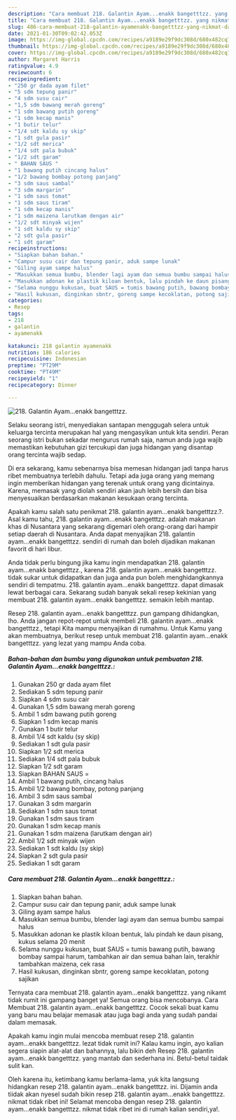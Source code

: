 ```yaml
---
description: "Cara membuat 218. Galantin Ayam...enakk bangetttzz. yang nikmat dan Mudah Dibuat"
title: "Cara membuat 218. Galantin Ayam...enakk bangetttzz. yang nikmat dan Mudah Dibuat"
slug: 486-cara-membuat-218-galantin-ayamenakk-bangetttzz-yang-nikmat-dan-mudah-dibuat
date: 2021-01-30T09:02:42.053Z
image: https://img-global.cpcdn.com/recipes/a9189e29f9dc308d/680x482cq70/218-galantin-ayamenakk-bangetttzz-foto-resep-utama.jpg
thumbnail: https://img-global.cpcdn.com/recipes/a9189e29f9dc308d/680x482cq70/218-galantin-ayamenakk-bangetttzz-foto-resep-utama.jpg
cover: https://img-global.cpcdn.com/recipes/a9189e29f9dc308d/680x482cq70/218-galantin-ayamenakk-bangetttzz-foto-resep-utama.jpg
author: Margaret Harris
ratingvalue: 4.9
reviewcount: 6
recipeingredient:
- "250 gr dada ayam filet"
- "5 sdm tepung panir"
- "4 sdm susu cair"
- "1,5 sdm bawang merah goreng"
- "1 sdm bawang putih goreng"
- "1 sdm kecap manis"
- "1 butir telur"
- "1/4 sdt kaldu sy skip"
- "1 sdt gula pasir"
- "1/2 sdt merica"
- "1/4 sdt pala bubuk"
- "1/2 sdt garam"
- " BAHAN SAUS "
- "1 bawang putih cincang halus"
- "1/2 bawang bombay potong panjang"
- "3 sdm saus sambal"
- "3 sdm margarin"
- "1 sdm saus tomat"
- "1 sdm saus tiram"
- "1 sdm kecap manis"
- "1 sdm maizena larutkam dengan air"
- "1/2 sdt minyak wijen"
- "1 sdt kaldu sy skip"
- "2 sdt gula pasir"
- "1 sdt garam"
recipeinstructions:
- "Siapkan bahan bahan."
- "Campur susu cair dan tepung panir, aduk sampe lunak"
- "Giling ayam sampe halus"
- "Masukkan semua bumbu, blender lagi ayam dan semua bumbu sampai halus"
- "Masukkan adonan ke plastik kiloan bentuk, lalu pindah ke daun pisang, kukus selama 20 menit"
- "Selama nunggu kukusan, buat SAUS = tumis bawang putih, bawang bombay sampai harum, tambahkan air dan semua bahan lain, terakhir tambahkan maizena, cek rasa"
- "Hasil kukusan, dinginkan sbntr, goreng sampe kecoklatan, potong sajikan"
categories:
- Resep
tags:
- 218
- galantin
- ayamenakk

katakunci: 218 galantin ayamenakk 
nutrition: 186 calories
recipecuisine: Indonesian
preptime: "PT29M"
cooktime: "PT49M"
recipeyield: "1"
recipecategory: Dinner

---
```



![218. Galantin Ayam...enakk bangetttzz.](https://img-global.cpcdn.com/recipes/a9189e29f9dc308d/680x482cq70/218-galantin-ayamenakk-bangetttzz-foto-resep-utama.jpg)

Selaku seorang istri, menyediakan santapan menggugah selera untuk keluarga tercinta merupakan hal yang mengasyikan untuk kita sendiri. Peran seorang istri bukan sekadar mengurus rumah saja, namun anda juga wajib memastikan kebutuhan gizi tercukupi dan juga hidangan yang disantap orang tercinta wajib sedap.

Di era  sekarang, kamu sebenarnya bisa memesan hidangan jadi tanpa harus ribet membuatnya terlebih dahulu. Tetapi ada juga orang yang memang ingin memberikan hidangan yang terenak untuk orang yang dicintainya. Karena, memasak yang diolah sendiri akan jauh lebih bersih dan bisa menyesuaikan berdasarkan makanan kesukaan orang tercinta. 



Apakah kamu salah satu penikmat 218. galantin ayam...enakk bangetttzz.?. Asal kamu tahu, 218. galantin ayam...enakk bangetttzz. adalah makanan khas di Nusantara yang sekarang digemari oleh orang-orang dari hampir setiap daerah di Nusantara. Anda dapat menyajikan 218. galantin ayam...enakk bangetttzz. sendiri di rumah dan boleh dijadikan makanan favorit di hari libur.

Anda tidak perlu bingung jika kamu ingin mendapatkan 218. galantin ayam...enakk bangetttzz., karena 218. galantin ayam...enakk bangetttzz. tidak sukar untuk didapatkan dan juga anda pun boleh menghidangkannya sendiri di tempatmu. 218. galantin ayam...enakk bangetttzz. dapat dimasak lewat berbagai cara. Sekarang sudah banyak sekali resep kekinian yang membuat 218. galantin ayam...enakk bangetttzz. semakin lebih mantap.

Resep 218. galantin ayam...enakk bangetttzz. pun gampang dihidangkan, lho. Anda jangan repot-repot untuk membeli 218. galantin ayam...enakk bangetttzz., tetapi Kita mampu menyajikan di rumahmu. Untuk Kamu yang akan membuatnya, berikut resep untuk membuat 218. galantin ayam...enakk bangetttzz. yang lezat yang mampu Anda coba.

<!--inarticleads1-->

##### Bahan-bahan dan bumbu yang digunakan untuk pembuatan 218. Galantin Ayam...enakk bangetttzz.:

1. Gunakan 250 gr dada ayam filet
1. Sediakan 5 sdm tepung panir
1. Siapkan 4 sdm susu cair
1. Gunakan 1,5 sdm bawang merah goreng
1. Ambil 1 sdm bawang putih goreng
1. Siapkan 1 sdm kecap manis
1. Gunakan 1 butir telur
1. Ambil 1/4 sdt kaldu (sy skip)
1. Sediakan 1 sdt gula pasir
1. Siapkan 1/2 sdt merica
1. Sediakan 1/4 sdt pala bubuk
1. Siapkan 1/2 sdt garam
1. Siapkan  BAHAN SAUS =
1. Ambil 1 bawang putih, cincang halus
1. Ambil 1/2 bawang bombay, potong panjang
1. Ambil 3 sdm saus sambal
1. Gunakan 3 sdm margarin
1. Sediakan 1 sdm saus tomat
1. Gunakan 1 sdm saus tiram
1. Gunakan 1 sdm kecap manis
1. Gunakan 1 sdm maizena (larutkam dengan air)
1. Ambil 1/2 sdt minyak wijen
1. Sediakan 1 sdt kaldu (sy skip)
1. Siapkan 2 sdt gula pasir
1. Sediakan 1 sdt garam




<!--inarticleads2-->

##### Cara membuat 218. Galantin Ayam...enakk bangetttzz.:

1. Siapkan bahan bahan.
1. Campur susu cair dan tepung panir, aduk sampe lunak
1. Giling ayam sampe halus
1. Masukkan semua bumbu, blender lagi ayam dan semua bumbu sampai halus
1. Masukkan adonan ke plastik kiloan bentuk, lalu pindah ke daun pisang, kukus selama 20 menit
1. Selama nunggu kukusan, buat SAUS = tumis bawang putih, bawang bombay sampai harum, tambahkan air dan semua bahan lain, terakhir tambahkan maizena, cek rasa
1. Hasil kukusan, dinginkan sbntr, goreng sampe kecoklatan, potong sajikan




Ternyata cara membuat 218. galantin ayam...enakk bangetttzz. yang nikamt tidak rumit ini gampang banget ya! Semua orang bisa mencobanya. Cara Membuat 218. galantin ayam...enakk bangetttzz. Cocok sekali buat kamu yang baru mau belajar memasak atau juga bagi anda yang sudah pandai dalam memasak.

Apakah kamu ingin mulai mencoba membuat resep 218. galantin ayam...enakk bangetttzz. lezat tidak rumit ini? Kalau kamu ingin, ayo kalian segera siapin alat-alat dan bahannya, lalu bikin deh Resep 218. galantin ayam...enakk bangetttzz. yang mantab dan sederhana ini. Betul-betul taidak sulit kan. 

Oleh karena itu, ketimbang kamu berlama-lama, yuk kita langsung hidangkan resep 218. galantin ayam...enakk bangetttzz. ini. Dijamin anda tiidak akan nyesel sudah bikin resep 218. galantin ayam...enakk bangetttzz. nikmat tidak ribet ini! Selamat mencoba dengan resep 218. galantin ayam...enakk bangetttzz. nikmat tidak ribet ini di rumah kalian sendiri,ya!.

